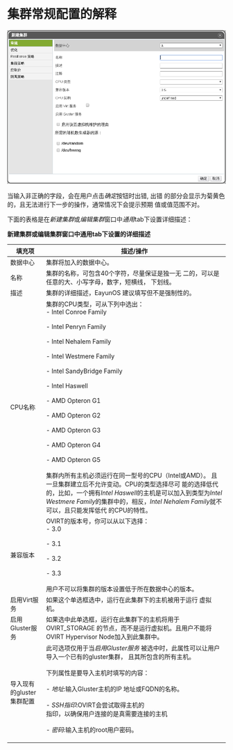 # 集群常规配置的解释

![新建集群窗口](../images/EayunOS_New_Cluster_Window.png)

当输入非正确的字段，会在用户点击*确定*按钮时出错, 出错
的部分会显示为菊黄色的，且无法进行下一步的操作，通常情况下会提示预期
值或值范围不对。

下面的表格是在*新建集群*或*编辑集群*窗口中*通用*tab下设置详细描述：

**新建集群或编辑集群窗口中通用tab下设置的详细描述**

|填充项|描述/操作|
|------|---------|
|数据中心|集群将加入的数据中心。|
|名称|集群的名称，可包含40个字符，尽量保证是独一无 二的，可以是任意的大、小写字母，数字，短横线， 下划线。|
|描述|集群的详细描述，EayunOS 建议填写但不是强制性的。|
|CPU名称|集群的CPU类型，可从下列中选出：<br/>-   Intel Conroe Family<br/><br/>-   Intel Penryn Family<br/><br/>-   Intel Nehalem Family<br/><br/>-   Intel Westmere Family<br/><br/>-   Intel SandyBridge Family<br/><br/>-   Intel Haswell<br/><br/>-   AMD Opteron G1<br/><br/>-   AMD Opteron G2<br/><br/>-   AMD Opteron G3<br/><br/>-   AMD Opteron G4<br/><br/>-   AMD Opteron G5<br/><br/>集群内所有主机必须运行在同一型号的CPU（Intel或AMD）。 且一旦集群建立后不允许变动。CPU的类型选择尽可 能的选择低代的，比如，一个拥有*Intel Haswell*的主机是可以加入到类型为*Intel Westmere Family*的集群中的，相反，*Intel Nehalem Family*就不可以，且只能发挥低代 的CPU的特性。|
|兼容版本|OVIRT的版本号，你可以从以下选择：<br/>-   3.0<br/><br/>-   3.1<br/><br/>-   3.2<br/><br/>-   3.3<br/><br/>用户不可以将集群的版本设置低于所在数据中心的版本。|
|启用Virt服务|如果这个单选框选中，运行在此集群下的主机被用于运行 虚拟机。|
|启用Gluster服务|如果选中此单选框，运行在此集群下的主机将用于OVIRT\_STORAGE 的节点，而不是运行虚拟机。且用户不能将OVIRT Hypervisor Node加入到此集群中。|
|导入现有的gluster集群配置|此可选项仅用于当*启用Gluster服务* 被选中时，此属性可以让用户导入一个已有的gluster集群， 且其所包含的所有主机。<br/><br/>下列属性是要导入主机时填写的内容：<br/><br/>-   *地址*:输入Gluster主机的IP 地址或FQDN的名称。<br/><br/>-   *SSH指印*:OVIRT会尝试取得主机的<br/>    指印，以确保用户连接的是真需要连接的主机<br/><br/>-   *密码*:输入主机的root用户密码。<br/><br/>|


